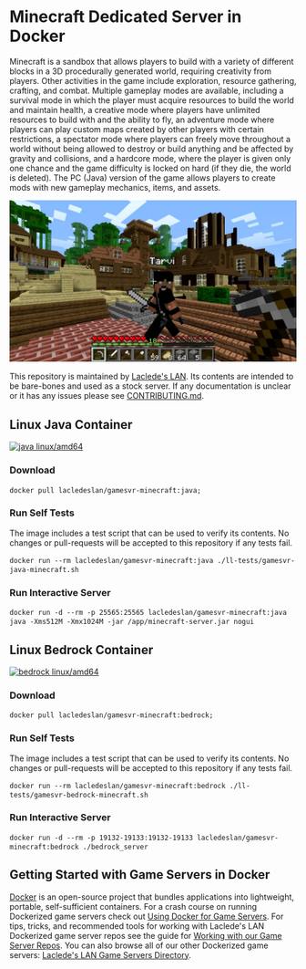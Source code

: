# Minecraft Dedicated Server in Docker

Minecraft is a sandbox that allows players to build with a variety of different blocks in a 3D procedurally generated
world, requiring creativity from players. Other activities in the game include exploration, resource gathering,
crafting, and combat. Multiple gameplay modes are available, including a survival mode in which the player must acquire
resources to build the world and maintain health, a creative mode where players have unlimited resources to build with
and the ability to fly, an adventure mode where players can play custom maps created by other players with certain
restrictions, a spectator mode where players can freely move throughout a world without being allowed to destroy or
build anything and be affected by gravity and collisions, and a hardcore mode, where the player is given only one chance
and the game difficulty is locked on hard (if they die, the world is deleted). The PC (Java) version of the game allows
players to create mods with new gameplay mechanics, items, and assets.

![Minecraft Screenshot](https://raw.githubusercontent.com/LacledesLAN/gamesvr-minecraft/master/.misc/screenshot1.jpg "Minecraft Screenshot")

This repository is maintained by [Laclede's LAN](https://lacledeslan.com). Its contents are intended to be bare-bones
and used as a stock server. If any documentation is unclear or it has any issues please see [CONTRIBUTING.md](./CONTRIBUTING.md).

## Linux Java Container

[![java linux/amd64](https://github.com/LacledesLAN/gamesvr-minecraft/actions/workflows/build-linux-java-image.yml/badge.svg)](https://github.com/LacledesLAN/gamesvr-minecraft/actions/workflows/build-linux-java-image.yml)

### Download

```shell
docker pull lacledeslan/gamesvr-minecraft:java;
```

### Run Self Tests

The image includes a test script that can be used to verify its contents. No changes or pull-requests will be accepted
to this repository if any tests fail.

```shell
docker run --rm lacledeslan/gamesvr-minecraft:java ./ll-tests/gamesvr-java-minecraft.sh
```

### Run Interactive Server

```shell
docker run -d --rm -p 25565:25565 lacledeslan/gamesvr-minecraft:java java -Xms512M -Xmx1024M -jar /app/minecraft-server.jar nogui
```

## Linux Bedrock Container

[![bedrock linux/amd64](https://github.com/LacledesLAN/gamesvr-minecraft/actions/workflows/build-linux-bedrock-image.yml/badge.svg)](https://github.com/LacledesLAN/gamesvr-minecraft/actions/workflows/build-linux-bedrock-image.yml)

### Download

```shell
docker pull lacledeslan/gamesvr-minecraft:bedrock;
```

### Run Self Tests

The image includes a test script that can be used to verify its contents. No changes or pull-requests will be accepted
to this repository if any tests fail.

```shell
docker run --rm lacledeslan/gamesvr-minecraft:bedrock ./ll-tests/gamesvr-bedrock-minecraft.sh
```

### Run Interactive Server

```shell
docker run -d --rm -p 19132-19133:19132-19133 lacledeslan/gamesvr-minecraft:bedrock ./bedrock_server
```

## Getting Started with Game Servers in Docker

[Docker](https://docs.docker.com/) is an open-source project that bundles applications into lightweight, portable,
self-sufficient containers. For a crash course on running Dockerized game servers check out [Using Docker for Game
Servers](https://github.com/LacledesLAN/README.1ST/blob/master/GameServers/DockerAndGameServers.md). For tips, tricks,
and recommended tools for working with Laclede's LAN Dockerized game server repos see the guide for [Working with our
Game Server Repos](https://github.com/LacledesLAN/README.1ST/blob/master/GameServers/WorkingWithOurRepos.md). You can
also browse all of our other Dockerized game servers: [Laclede's LAN Game Servers Directory](https://github.com/LacledesLAN/README.1ST/tree/master/GameServers).
